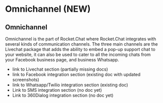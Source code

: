 # Omnichannel \(NEW\)

## Omnichannel

Omnichannel is the part of Rocket.Chat where Rocket.Chat integrates with several kinds of communication channels.  The three main channels are the Livechat package that adds the ability to embed a pop-up support chat to your website, it can also be used to cater to all the incoming chats from your Facebook business page, and business Whatsapp.





* link to Livechat section \(partially missing docs\)
* link to Facebook integration section \(existing doc with updated screenshots\)
* link to Whatsapp/Twilio integration section \(existing doc\)
* Link to SMS integration section \(no doc yet\)
* Link to 360Dialog integration section \(no doc yet\)

